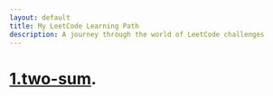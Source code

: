 ```yaml
---
layout: default
title: My LeetCode Learning Path
description: A journey through the world of LeetCode challenges
---
```


# [1.two-sum](./two-sum.html).

